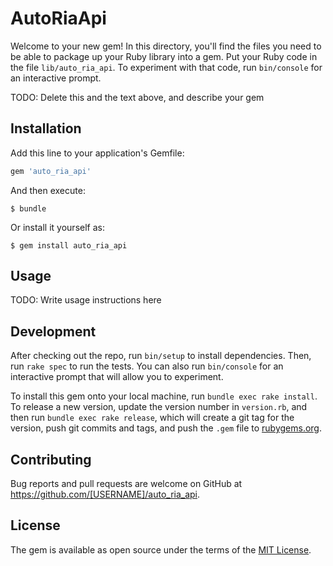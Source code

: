 # AutoRiaApi

Welcome to your new gem! In this directory, you'll find the files you need to be able to package up your Ruby library into a gem. Put your Ruby code in the file `lib/auto_ria_api`. To experiment with that code, run `bin/console` for an interactive prompt.

TODO: Delete this and the text above, and describe your gem

## Installation

Add this line to your application's Gemfile:

```ruby
gem 'auto_ria_api'
```

And then execute:

    $ bundle

Or install it yourself as:

    $ gem install auto_ria_api

## Usage

TODO: Write usage instructions here

## Development

After checking out the repo, run `bin/setup` to install dependencies. Then, run `rake spec` to run the tests. You can also run `bin/console` for an interactive prompt that will allow you to experiment.

To install this gem onto your local machine, run `bundle exec rake install`. To release a new version, update the version number in `version.rb`, and then run `bundle exec rake release`, which will create a git tag for the version, push git commits and tags, and push the `.gem` file to [rubygems.org](https://rubygems.org).

## Contributing

Bug reports and pull requests are welcome on GitHub at https://github.com/[USERNAME]/auto_ria_api.

## License

The gem is available as open source under the terms of the [MIT License](https://opensource.org/licenses/MIT).
